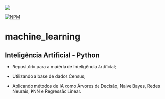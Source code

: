 <img src="https://img.shields.io/static/v1?label=GitHub&message=GuilhermeYoshikawa&color=7159c1&style=for-the-badge&logo=GitHub"/>

[![NPM](https://img.shields.io/npm/l/react)](https://github.com/GuilhermeYoshikawa/machine_learning/blob/main/LICENSE)

# machine_learning
## Inteligência Artificial - Python

- Repositório para a matéria de Inteligência Artificial; 

- Utilizando a base de dados Census;

- Aplicando métodos de IA como Árvores de Decisão, Naive Bayes, Redes Neurais, KNN e Regressão Linear.
